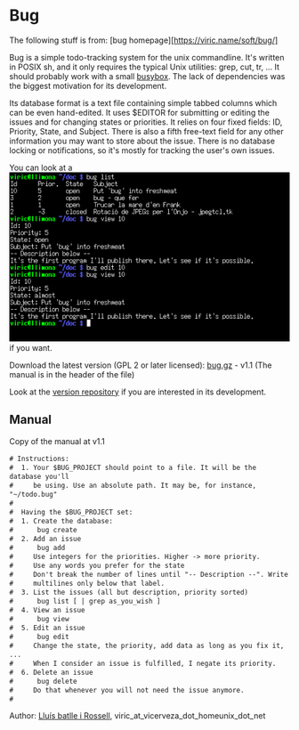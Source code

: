 # Bug

The following stuff is from: [bug homepage][https://viric.name/soft/bug/]

Bug is a simple todo-tracking system for the unix commandline.
It's written in POSIX sh, and it only requires the typical Unix utilities: grep, cut, tr, ... 
It should probably work with a small [busybox](https://www.busybox.net/).
The lack of dependencies was the biggest motivation for its development.

Its database format is a text file containing simple tabbed columns which can be even hand-edited.
It uses $EDITOR for submitting or editing the issues and for changing states or priorities.
It relies on four fixed fields: ID, Priority, State, and Subject.
There is also a fifth free-text field for any other information you may want to store about the issue.
There is no database locking or notifications, so it's mostly for tracking the user's own issues.

You can look at a ![screenshot](img/bug-shot.png "bug screenshot") if you want.

Download the latest version (GPL 2 or later licensed): [bug.gz](latest-release) - v1.1 (The manual is in the header of the file)

Look at the [version repository](https://viric.name/~viric/cgi-bin/hgwebdir.cgi/bug) if you are interested in its development.

## Manual

Copy of the manual at v1.1

    # Instructions:
    #  1. Your $BUG_PROJECT should point to a file. It will be the database you'll
    #     be using. Use an absolute path. It may be, for instance, "~/todo.bug"
    #
    #  Having the $BUG_PROJECT set:
    #  1. Create the database:
    #      bug create
    #  2. Add an issue
    #      bug add
    #     Use integers for the priorities. Higher -> more priority.
    #     Use any words you prefer for the state
    #     Don't break the number of lines until "-- Description --". Write
    #     multilines only below that label.
    #  3. List the issues (all but description, priority sorted)
    #      bug list [ | grep as_you_wish ]
    #  4. View an issue
    #      bug view 
    #  5. Edit an issue
    #      bug edit 
    #     Change the state, the priority, add data as long as you fix it, ...
    #     When I consider an issue is fulfilled, I negate its priority.
    #  6. Delete an issue
    #      bug delete 
    #     Do that whenever you will not need the issue anymore.
    #

Author: [Lluís batlle i Rossell](http://vicerveza.homeunix.net/~viric/), viric\_at\_vicerveza\_dot\_homeunix\_dot\_net

[latest-release]: https://viric.name/soft/bug/bug.gz
[luis-home]: https://viric.name/soft/bug/
